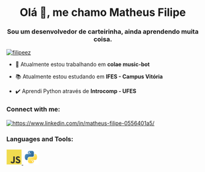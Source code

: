 <h1 align="center">Olá 👋, me chamo Matheus Filipe</h1>
<h3 align="center">Sou um desenvolvedor de carteirinha, ainda aprendendo muita coisa.</h3>

<p align="left"> <a href="https://github.com/ryo-ma/github-profile-trophy"><img src="https://github-profile-trophy.vercel.app/?username=filipeez" alt="filipeez" /></a> </p>

- 🔭 Atualmente estou trabalhando em **colae music-bot**

- 📚 Atualmente estou estudando em **IFES - Campus Vitória**

- ✔️ Aprendi Python através de **Introcomp - UFES**

<h3 align="left">Connect with me:</h3>
<p align="left">
<a href="https://linkedin.com/in/https://www.linkedin.com/in/matheus-filipe-0556401a5/" target="blank"><img align="center" src="https://raw.githubusercontent.com/rahuldkjain/github-profile-readme-generator/master/src/images/icons/Social/linked-in-alt.svg" alt="https://www.linkedin.com/in/matheus-filipe-0556401a5/" height="30" width="40" /></a>
</p>

<h3 align="left">Languages and Tools:</h3>
<p align="left"> <a href="https://developer.mozilla.org/en-US/docs/Web/JavaScript" target="_blank" rel="noreferrer"> <img src="https://raw.githubusercontent.com/devicons/devicon/master/icons/javascript/javascript-original.svg" alt="javascript" width="40" height="40"/> </a> <a href="https://www.python.org" target="_blank" rel="noreferrer"> <img src="https://raw.githubusercontent.com/devicons/devicon/master/icons/python/python-original.svg" alt="python" width="40" height="40"/> </a> </p>
